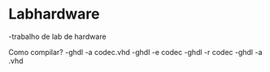 # Labhardware
-trabalho de lab de hardware

Como compilar?
-ghdl -a codec.vhd
-ghdl -e codec
-ghdl -r codec
-ghdl -a <nome do arquivi>.vhd
